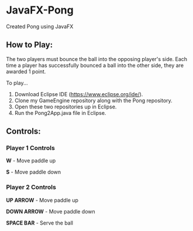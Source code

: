 # JavaFX-Pong
Created Pong using JavaFX

## How to Play: 
The two players must bounce the ball into the opposing player's side. Each time a player has successfully bounced a ball into the other side, they are awarded 1 point.

To play...
1) Download Eclipse IDE (https://www.eclipse.org/ide/).
2) Clone my GameEngine repository along with the Pong repository.
3) Open these two repositories up in Eclipse.
4) Run the Pong2App.java file in Eclipse.

## Controls: 
### Player 1 Controls ###

**W** - Move paddle up

**S** - Move paddle down

### Player 2 Controls ###

**UP ARROW** - Move paddle up

**DOWN ARROW** - Move paddle down
          
**SPACE BAR** - Serve the ball

